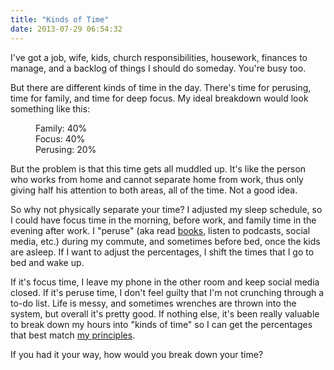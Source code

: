 ```yaml
---
title: "Kinds of Time"
date: 2013-07-29 06:54:32
---
```


I've got a job, wife, kids, church responsibilities, housework, finances to manage, and a backlog of things I should do someday. You're busy too.

But there are different kinds of time in the day. There's time for perusing, time for family, and time for deep focus. My ideal breakdown would look something like this:

<p class="p1" style="margin-left: 40px;">
  Family: 40%<br />
  Focus: 40%<br />
  Perusing: 20%
</p>

But the problem is that this time gets all muddled up. It's like the person who works from home and cannot separate home from work, thus only giving half his attention to both areas, all of the time. Not a good idea.

So why not physically separate your time? I adjusted my sleep schedule, so I could have focus time in the morning, before work, and family time in the evening after work. I "peruse" (aka read <a href="http://bryanbraun.com/books" title="Books">books</a>, listen to podcasts, social media, etc.) during my commute, and sometimes before bed, once the kids are asleep. If I want to adjust the percentages, I shift the times that I go to bed and wake up.

If it's focus time, I leave my phone in the other room and keep social media closed. If it's peruse time, I don't feel guilty that I'm not crunching through a to-do list. Life is messy, and sometimes wrenches are thrown into the system, but overall it's pretty good. If nothing else, it's been really valuable to break down my hours into "kinds of time" so I can get the percentages that best match <a href="http://bryanbraun.com/principles" title="Principles">my principles</a>.

If you had it your way, how would you break down your time?

